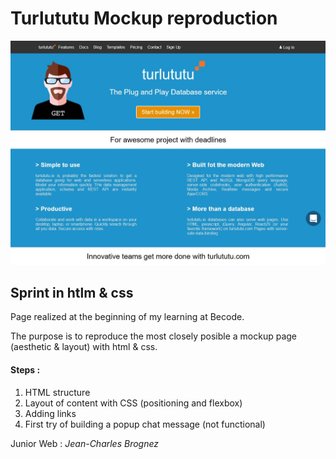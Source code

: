 # Turlututu Mockup reproduction

![Mockup Page](./turlututu_page.jpg)

## Sprint in htlm &amp; css

Page realized at the beginning of my learning at Becode.

The purpose is to reproduce the most closely posible a mockup page (aesthetic & layout) with html & css.

#### Steps :

1) HTML structure
2) Layout of content with CSS (positioning and flexbox)
3) Adding links
4) First try of building a popup chat message (not functional)


Junior Web : *Jean-Charles Brognez*
